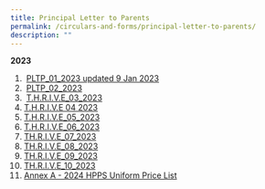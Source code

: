 ```yaml
---
title: Principal Letter to Parents
permalink: /circulars-and-forms/principal-letter-to-parents/
description: ""
---
```

**2023**  

1. &nbsp;[PLTP_01_2023 updated 9 Jan 2023](/files/PLTP_01_2023%20updated%209%20Jan%202023.pdf)  
2. &nbsp;[PLTP_02_2023](/files/PLTP_02_2023.pdf) 
3. &nbsp;[T.H.R.I.V.E_03_2023](/files/THRIVE_03_2023.pdf)
4. [T.H.R.I.V.E 04 2023](/files/thrive_04_2023.pdf)
5. [T.H.R.I.V.E_05_2023](/files/thrive_05_2023.pdf)
6. [T.H.R.I.V.E_06_2023](/files/thrive_06_2023_updated.pdf)
7. [TH.R.I.V.E_07_2023](/files/thrive_07_2023.pdf)
8. [TH.R.I.V.E_08_2023](/files/thrive_08_2023.pdf)
9. [TH.R.I.V.E_09_2023](/files/thrive_09_2023_revised.pdf)
10. [TH.R.I.V.E_10_2023](/files/thrive_10_2023.pdf)
11. [Annex A - 2024 HPPS Uniform Price List](/files/annex%20a-%202024%20hpps%20uniform%20price%20list.pdf)